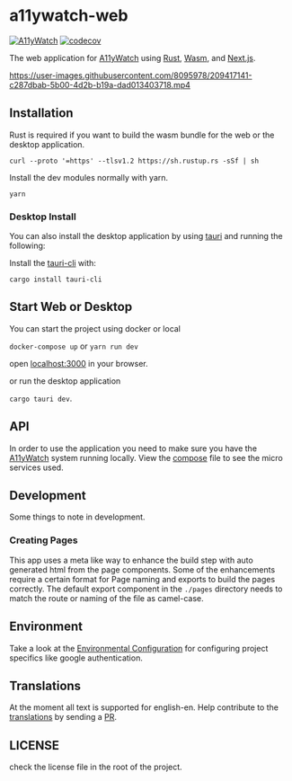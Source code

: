 # a11ywatch-web

[![A11yWatch](https://circleci.com/gh/a11ywatch/web.svg?style=svg)](https://circleci.com/gh/a11ywatch/web)
[![codecov](https://codecov.io/gh/a11ywatch/web/branch/main/graph/badge.svg?token=0LZKQ2H848)](https://codecov.io/gh/a11ywatch/web)
<!-- [![A11yWatch status](https://api.a11ywatch.com/status/a11ywatch.com?style=svg)](https://a11ywatch.com/reports/a11ywatch.com) -->

The web application for [A11yWatch](https://a11ywatch.com) using [Rust](https://www.rust-lang.org/), [Wasm](https://webassembly.org/), and [Next.js](https://nextjs.org/).

https://user-images.githubusercontent.com/8095978/209417141-c287dbab-5b00-4d2b-b19a-dad013403718.mp4

## Installation

Rust is required if you want to build the wasm bundle for the web or the desktop application.

`curl --proto '=https' --tlsv1.2 https://sh.rustup.rs -sSf | sh`

Install the dev modules normally with yarn.

`yarn`

### Desktop Install

You can also install the desktop application by using [tauri](https://tauri.app/v1/guides/getting-started/prerequisites) and running the following:

Install the [tauri-cli](https://tauri.app/v1/api/cli/) with:

`cargo install tauri-cli`

## Start Web or Desktop

You can start the project using docker or local

`docker-compose up` or `yarn run dev`

open [localhost:3000](http://localhost:3000) in your browser.

or run the desktop application

`cargo tauri dev`.

## API

In order to use the application you need to make sure you have the [A11yWatch](https://github.com/A11yWatch/a11ywatch) system running locally. View the [compose](https://github.com/A11yWatch/a11ywatch/blob/master/docker-compose.yml) file to see the micro services used.

## Development

Some things to note in development.

### Creating Pages

This app uses a meta like way to enhance the build step with auto generated html from the page components.
Some of the enhancements require a certain format for Page naming and exports to build the pages correctly.
The default export component in the `./pages` directory needs to match the route or naming of the file as camel-case.

## Environment

Take a look at the [Environmental Configuration](https://docs.a11ywatch.com/documentation/web/#environmental-configuration) for configuring project specifics like google authentication.

## Translations

At the moment all text is supported for english-en. Help contribute to the [translations](https://github.com/A11yWatch/web/tree/main/src/content/strings/a11y) by sending a [PR](https://github.com/A11yWatch/web/compare).

## LICENSE

check the license file in the root of the project.
